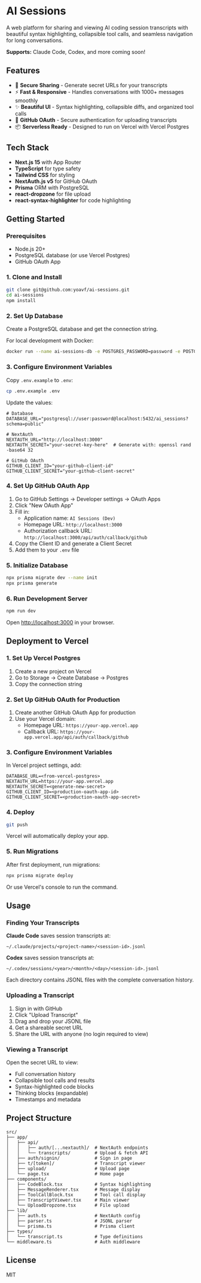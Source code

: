 # AI Sessions

A web platform for sharing and viewing AI coding session transcripts with beautiful syntax highlighting, collapsible tool calls, and seamless navigation for long conversations.

**Supports:** Claude Code, Codex, and more coming soon!

## Features

- 🔐 **Secure Sharing** - Generate secret URLs for your transcripts
- ⚡ **Fast & Responsive** - Handles conversations with 1000+ messages smoothly
- ✨ **Beautiful UI** - Syntax highlighting, collapsible diffs, and organized tool calls
- 🔑 **GitHub OAuth** - Secure authentication for uploading transcripts
- 📦 **Serverless Ready** - Designed to run on Vercel with Vercel Postgres

## Tech Stack

- **Next.js 15** with App Router
- **TypeScript** for type safety
- **Tailwind CSS** for styling
- **NextAuth.js v5** for GitHub OAuth
- **Prisma** ORM with PostgreSQL
- **react-dropzone** for file upload
- **react-syntax-highlighter** for code highlighting

## Getting Started

### Prerequisites

- Node.js 20+
- PostgreSQL database (or use Vercel Postgres)
- GitHub OAuth App

### 1. Clone and Install

```bash
git clone git@github.com:yoavf/ai-sessions.git
cd ai-sessions
npm install
```

### 2. Set Up Database

Create a PostgreSQL database and get the connection string.

For local development with Docker:
```bash
docker run --name ai-sessions-db -e POSTGRES_PASSWORD=password -e POSTGRES_DB=ai_sessions -p 5432:5432 -d postgres
```

### 3. Configure Environment Variables

Copy `.env.example` to `.env`:

```bash
cp .env.example .env
```

Update the values:

```env
# Database
DATABASE_URL="postgresql://user:password@localhost:5432/ai_sessions?schema=public"

# NextAuth
NEXTAUTH_URL="http://localhost:3000"
NEXTAUTH_SECRET="your-secret-key-here"  # Generate with: openssl rand -base64 32

# GitHub OAuth
GITHUB_CLIENT_ID="your-github-client-id"
GITHUB_CLIENT_SECRET="your-github-client-secret"
```

### 4. Set Up GitHub OAuth App

1. Go to GitHub Settings → Developer settings → OAuth Apps
2. Click "New OAuth App"
3. Fill in:
   - Application name: `AI Sessions (Dev)`
   - Homepage URL: `http://localhost:3000`
   - Authorization callback URL: `http://localhost:3000/api/auth/callback/github`
4. Copy the Client ID and generate a Client Secret
5. Add them to your `.env` file

### 5. Initialize Database

```bash
npx prisma migrate dev --name init
npx prisma generate
```

### 6. Run Development Server

```bash
npm run dev
```

Open [http://localhost:3000](http://localhost:3000) in your browser.

## Deployment to Vercel

### 1. Set Up Vercel Postgres

1. Create a new project on Vercel
2. Go to Storage → Create Database → Postgres
3. Copy the connection string

### 2. Set Up GitHub OAuth for Production

1. Create another GitHub OAuth App for production
2. Use your Vercel domain:
   - Homepage URL: `https://your-app.vercel.app`
   - Callback URL: `https://your-app.vercel.app/api/auth/callback/github`

### 3. Configure Environment Variables

In Vercel project settings, add:

```
DATABASE_URL=<from-vercel-postgres>
NEXTAUTH_URL=https://your-app.vercel.app
NEXTAUTH_SECRET=<generate-new-secret>
GITHUB_CLIENT_ID=<production-oauth-app-id>
GITHUB_CLIENT_SECRET=<production-oauth-app-secret>
```

### 4. Deploy

```bash
git push
```

Vercel will automatically deploy your app.

### 5. Run Migrations

After first deployment, run migrations:

```bash
npx prisma migrate deploy
```

Or use Vercel's console to run the command.

## Usage

### Finding Your Transcripts

**Claude Code** saves session transcripts at:
```
~/.claude/projects/<project-name>/<session-id>.jsonl
```

**Codex** saves session transcripts at:
```
~/.codex/sessions/<year>/<month>/<day>/<session-id>.jsonl
```

Each directory contains JSONL files with the complete conversation history.

### Uploading a Transcript

1. Sign in with GitHub
2. Click "Upload Transcript"
3. Drag and drop your JSONL file
4. Get a shareable secret URL
5. Share the URL with anyone (no login required to view)

### Viewing a Transcript

Open the secret URL to view:
- Full conversation history
- Collapsible tool calls and results
- Syntax-highlighted code blocks
- Thinking blocks (expandable)
- Timestamps and metadata

## Project Structure

```
src/
├── app/
│   ├── api/
│   │   ├── auth/[...nextauth]/  # NextAuth endpoints
│   │   └── transcripts/         # Upload & fetch API
│   ├── auth/signin/             # Sign in page
│   ├── t/[token]/               # Transcript viewer
│   ├── upload/                  # Upload page
│   └── page.tsx                 # Home page
├── components/
│   ├── CodeBlock.tsx            # Syntax highlighting
│   ├── MessageRenderer.tsx      # Message display
│   ├── ToolCallBlock.tsx        # Tool call display
│   ├── TranscriptViewer.tsx     # Main viewer
│   └── UploadDropzone.tsx       # File upload
├── lib/
│   ├── auth.ts                  # NextAuth config
│   ├── parser.ts                # JSONL parser
│   └── prisma.ts                # Prisma client
├── types/
│   └── transcript.ts            # Type definitions
└── middleware.ts                # Auth middleware
```

## License

MIT